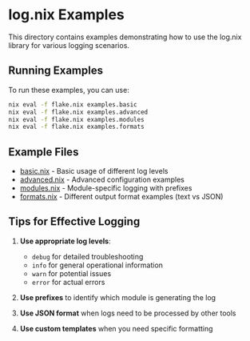 # log.nix Examples

This directory contains examples demonstrating how to use the log.nix library for various logging scenarios.

## Running Examples

To run these examples, you can use:

```bash
nix eval -f flake.nix examples.basic
nix eval -f flake.nix examples.advanced
nix eval -f flake.nix examples.modules
nix eval -f flake.nix examples.formats
```

## Example Files

- [basic.nix](./basic.nix) - Basic usage of different log levels
- [advanced.nix](./advanced.nix) - Advanced configuration examples
- [modules.nix](./modules.nix) - Module-specific logging with prefixes
- [formats.nix](./formats.nix) - Different output format examples (text vs JSON)

## Tips for Effective Logging

1. **Use appropriate log levels**:
   - `debug` for detailed troubleshooting
   - `info` for general operational information
   - `warn` for potential issues
   - `error` for actual errors

2. **Use prefixes** to identify which module is generating the log

3. **Use JSON format** when logs need to be processed by other tools

4. **Use custom templates** when you need specific formatting